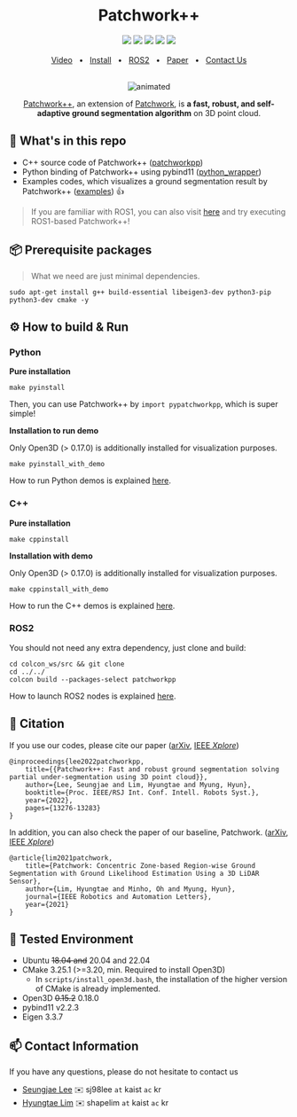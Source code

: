 <div align="center">
    <h1>Patchwork++</h1>
    <a href="https://github.com/url-kaist/patchwork-plusplus/tree/master/patchworkpp"><img src="https://img.shields.io/badge/-C++-blue?logo=cplusplus" /></a>
    <a href="https://github.com/url-kaist/patchwork-plusplus/tree/master"><img src="https://img.shields.io/badge/Python-3670A0?logo=python&logoColor=ffdd54" /></a>
    <a href="https://github.com/url-kaist/patchwork-plusplus/tree/master/ros"><img src="https://img.shields.io/badge/ROS2-Humble-blue" /></a>
    <a href="https://github.com/url-kaist/patchwork-plusplus/tree/master"><img src="https://img.shields.io/badge/Linux-FCC624?logo=linux&logoColor=black" /></a>
    <a href="https://ieeexplore.ieee.org/document/9981561"><img src="https://img.shields.io/badge/DOI-10.1109/IROS47612.2022.9981561-004088.svg"/>
    <br />
    <br />
    <a href=https://www.youtube.com/watch?v=fogCM159GRk>Video</a>
    <span>&nbsp;&nbsp;•&nbsp;&nbsp;</span>
    <a href="https://github.com/url-kaist/patchwork-plusplus/tree/master/README.md###Python">Install</a>
    <span>&nbsp;&nbsp;•&nbsp;&nbsp;</span>
    <a href="https://github.com/url-kaist/patchwork-plusplus/tree/master/ros">ROS2</a>
    <span>&nbsp;&nbsp;•&nbsp;&nbsp;</span>
    <a href=https://www.youtube.com/watch?v=fogCM159GRk>Paper</a>
    <span>&nbsp;&nbsp;•&nbsp;&nbsp;</span>
    <a href=https://github.com/url-kaist/patchwork-plusplus/issues>Contact Us</a>
  <br />
  <br />
  <p align="center"><img src=pictures/patchwork++.gif alt="animated" /></p>

  [Patchwork++][arXivlink], an extension of [Patchwork][patchworklink], is **a fast, robust, and self-adaptive ground segmentation algorithm** on 3D point cloud.
</div>

[YouTubeLInk]: https://www.youtube.com/watch?v=fogCM159GRk
[arXivlink]: https://arxiv.org/abs/2207.11919
[patchworklink]: https://github.com/LimHyungTae/patchwork
[SemanticKITTIlink]: http://www.semantic-kitti.org/
[benchmarklink]: https://github.com/url-kaist/Ground-Segmentation-Benchmark

## :open_file_folder: What's in this repo

* C++ source code of Patchwork++ ([patchworkpp][sourcecodelink])
* Python binding of Patchwork++ using pybind11 ([python_wrapper][wraplink])
* Examples codes, which visualizes a ground segmentation result by Patchwork++ ([examples][examplelink]) :thumbsup:

> If you are familiar with ROS1, you can also visit [here][roslink] and try executing ROS1-based Patchwork++!

[roslink]: https://github.com/url-kaist/patchwork-plusplus-ros

[sourcecodelink]: https://github.com/url-kaist/patchwork-plusplus/tree/master/patchworkpp
[pybind11link]: https://github.com/pybind/pybind11
[wraplink]: https://github.com/url-kaist/patchwork-plusplus/tree/master/python_wrapper
[examplelink]: https://github.com/url-kaist/patchwork-plusplus/tree/master/examples

## :package: Prerequisite packages
> What we need are just minimal dependencies.

```commandline
sudo apt-get install g++ build-essential libeigen3-dev python3-pip python3-dev cmake -y
```

</details>

## :gear: How to build & Run

### Python

**Pure installation**

```commandline
make pyinstall
```

Then, you can use Patchwork++ by `import pypatchworkpp`, which is super simple!

**Installation to run demo**

Only Open3D (> 0.17.0) is additionally installed for visualization purposes.

```commandline
make pyinstall_with_demo
```

How to run Python demos is explained [here](https://github.com/url-kaist/patchwork-plusplus/tree/master/python/README.md#Demo).

### C++

**Pure installation**

```commandline
make cppinstall
```

**Installation with demo**

Only Open3D (> 0.17.0) is additionally installed for visualization purposes.

```commandline
make cppinstall_with_demo
```

How to run the C++ demos is explained [here](https://github.com/url-kaist/patchwork-plusplus/tree/master/cpp).

### ROS2

You should not need any extra dependency, just clone and build:

```commandline
cd colcon_ws/src && git clone 
cd ../../
colcon build --packages-select patchworkpp
```

How to launch ROS2 nodes is explained [here](https://github.com/url-kaist/patchwork-plusplus/tree/master/cpp).


## :pencil: Citation
If you use our codes, please cite our paper ([arXiv][arXivLink], [IEEE *Xplore*][patchworkppIEEElink])
```
@inproceedings{lee2022patchworkpp,
    title={{Patchwork++: Fast and robust ground segmentation solving partial under-segmentation using 3D point cloud}},
    author={Lee, Seungjae and Lim, Hyungtae and Myung, Hyun},
    booktitle={Proc. IEEE/RSJ Int. Conf. Intell. Robots Syst.},
    year={2022},
    pages={13276-13283}
}
```

In addition, you can also check the paper of our baseline, Patchwork. ([arXiv][patchworkarXivlink], [IEEE *Xplore*][patchworkIEEElink])
```
@article{lim2021patchwork,
    title={Patchwork: Concentric Zone-based Region-wise Ground Segmentation with Ground Likelihood Estimation Using a 3D LiDAR Sensor},
    author={Lim, Hyungtae and Minho, Oh and Myung, Hyun},
    journal={IEEE Robotics and Automation Letters},
    year={2021}
}
```
[patchworkppIEEElink]: https://ieeexplore.ieee.org/document/9981561
[patchworkarXivlink]: https://arxiv.org/abs/2108.05560
[patchworkIEEElink]: https://ieeexplore.ieee.org/document/9466396

## :triangular_flag_on_post: Tested Environment

- Ubuntu ~~18.04 and~~ 20.04 and 22.04
- CMake 3.25.1 (>=3.20, min. Required to install Open3D)
  - In `scripts/install_open3d.bash`, the installation of the higher version of CMake is already implemented.
- Open3D ~~0.15.2~~ 0.18.0
- pybind11 v2.2.3
- Eigen 3.3.7


## :mailbox: Contact Information
If you have any questions, please do not hesitate to contact us
* [Seungjae Lee][sjlink] :envelope: sj98lee `at` kaist `ac` kr
* [Hyungtae Lim][htlink] :envelope: shapelim `at` kaist `ac` kr

[sjlink]: https://github.com/seungjae24
[htlink]: https://github.com/LimHyungTae
